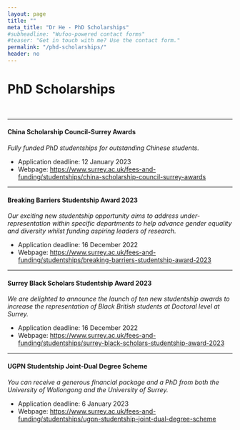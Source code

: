```yaml
---
layout: page
title: ""
meta_title: "Dr He - PhD Scholarships"
#subheadline: "Wufoo-powered contact forms"
#teaser: "Get in touch with me? Use the contact form."
permalink: "/phd-scholarships/"
header: no
---
```


<h1>PhD Scholarships</h1> <br>

----

#### **China Scholarship Council-Surrey Awards**

*Fully funded PhD studentships for outstanding Chinese students.*

- Application deadline: 12 January 2023
- Webpage: <a href="https://www.surrey.ac.uk/fees-and-funding/studentships/china-scholarship-council-surrey-awards" target="_blank">https://www.surrey.ac.uk/fees-and-funding/studentships/china-scholarship-council-surrey-awards</a>

----

#### **Breaking Barriers Studentship Award 2023**

*Our exciting new studentship opportunity aims to address under-representation within specific departments to help advance gender equality and diversity whilst funding aspiring leaders of research.*

- Application deadline: 16 December 2022
- Webpage: <a href="https://www.surrey.ac.uk/fees-and-funding/studentships/breaking-barriers-studentship-award-2023" target="_blank">https://www.surrey.ac.uk/fees-and-funding/studentships/breaking-barriers-studentship-award-2023</a>

----

#### **Surrey Black Scholars Studentship Award 2023**

*We are delighted to announce the launch of ten new studentship awards to increase the representation of Black British students at Doctoral level at Surrey.*

- Application deadline: 16 December 2022
- Webpage: <a href="https://www.surrey.ac.uk/fees-and-funding/studentships/surrey-black-scholars-studentship-award-2023" target="_blank">https://www.surrey.ac.uk/fees-and-funding/studentships/surrey-black-scholars-studentship-award-2023</a>

----

#### **UGPN Studentship Joint-Dual Degree Scheme**

*You can receive a generous financial package and a PhD from both the University of Wollongong and the University of Surrey.*

- Application deadline: 6 January 2023
- Webpage: <a href="https://www.surrey.ac.uk/fees-and-funding/studentships/ugpn-studentship-joint-dual-degree-scheme" target="_blank">https://www.surrey.ac.uk/fees-and-funding/studentships/ugpn-studentship-joint-dual-degree-scheme</a>